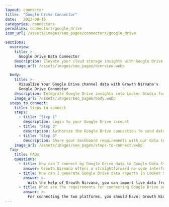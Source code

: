 ```yaml
---
layout: connector
title:  "Google Drive Connector"
date:   2023-08-15
categories: connectors
permalink: connectors/google_drive
icon_url: /assets/images/seo_pages/connectors/google_drive

sections:
  overview:
    title: >-
      Google Drive Data Connector
    description: Elevate your cloud storage insights with Google Drive integration. Seamlessly merge cloud storage data from Google Drive with Looker Studio's analytical capabilities, unlocking insights that drive storage strategies, collaboration initiatives, and operational excellence.
    image_url: /assets/images/seo_pages/overview.webp

  body:
    title: >-
      Visualize Your Google Drive channel data with Growth Nirvana's
      Google Drive Connector
    description: Integrate Google Drive insights into Looker Studio for comprehensive cloud storage analytics that guide your collaboration strategies.
    image_url: /assets/images/seo_pages/body.webp
  steps_to_connect:
    title: Steps to connect
    steps:
      - title: "Step 1"
        description: Login to your Google Drive account
      - title: "Step 2"
        description: Authorize the Google Drive connection to send data to Growth Nirvana
      - title: "Step 3"
        description: Share your dashboard requirements with our data team. We will build the report for you.
    image_url: /assets/images/seo_pages/steps-to-connect.webp
  faq:
    title: FAQs
    questions:
      - title: How can I connect my Google Drive data to Google Data Studio/Looker Studio?
        answer: Growth Nirvana offers a straightforward no-code interface to connect to Google Drive data sources.
      - title: How can I generate Google Drive data reports in Looker Studio?
        answer: >-
          With the help of Growth Nirvana, you can import live data from Google Drive into Looker Studio. These data can be viewed in charts, tables, and dashboards to generate branded reports that can be shared instantly.
      - title: What are the requirements for connecting Google Drive and Looker Studio?
        answer: >-
          For connecting the two platforms, you should have: Growth Nirvana Account and Google Drive Ads Account
---
```


